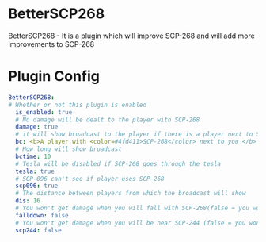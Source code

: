 # BetterSCP268
BetterSCP268 - It is a plugin which will improve SCP-268 and will add more improvements to SCP-268

# Plugin Config
```yaml
BetterSCP268:
# Whether or not this plugin is enabled
  is_enabled: true
  # No damage will be dealt to the player with SCP-268
  damage: true
  # it will show broadcast to the player if there is a player next to SCP-268
  bc: <b>A player with <color=#4fd411>SCP-268</color> next to you </b>
  # How long will show broadcast
  bctime: 10
  # Tesla will be disabled if SCP-268 goes through the tesla
  tesla: true
  # SCP-096 can't see if player uses SCP-268
  scp096: true
  # The distance between players from which the broadcast will show
  dis: 16
  # You won't get damage when you will fall with SCP-268(false = you won't get damage, true = you will get)
  falldown: false
  # You won't get damage when you will be near SCP-244 (false = you won't get damage, true = you will get)
  scp244: false
```
